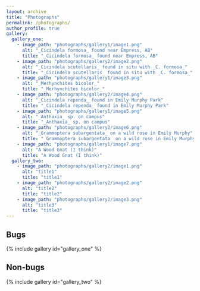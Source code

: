 ```yaml
---
layout: archive
title: "Photographs"
permalink: /photographs/
author_profile: true
gallery:
  gallery_one:
    - image_path: "photographs/gallery1/image1.png"
      alt: "_Cicindela formosa_ found near Empress, AB"
      title: "_Cicindela formosa_ found near Empress, AB"
    - image_path: "photographs/gallery2/image2.png"
      alt: "_Cicindela scutellaris_ found in situ with _C. formosa_"
      title: "_Cicindela scutellaris_ found in situ with _C. formosa_"
    - image_path: "photographs/gallery1/image3.png"
      alt: "_Merhynchites bicolor_"
      title: "_Merhynchites bicolor_"
    - image_path: "photographs/gallery2/image4.png"
      alt: "_Cicindela rependa_ found in Emily Murphy Park"
      title: "_Cicindela rependa_ found in Emily Murphy Park"
    - image_path: "photographs/gallery1/image5.png"
      alt: "_Anthaxia_ sp. on campus"
      title: "_Anthaxia_ sp. on campus"
    - image_path: "photographs/gallery2/image6.png"
      alt: "_Grammoptera subargentata_ on a wild rose in Emily Murphy"
      title: "_Grammoptera subargentata_ on a wild rose in Emily Murphy"
    - image_path: "photographs/gallery1/image7.png"
      alt: "A Wood Gnat (I think)"
      title: "A Wood Gnat (I think)"
  gallery_two:
    - image_path: "photographs/gallery2/image1.png"
      alt: "title1"
      title: "title1"
    - image_path: "photographs/gallery2/image2.png"
      alt: "title2"
      title: "title2"
    - image_path: "photographs/gallery2/image3.png"
      alt: "title3"
      title: "title3"
---
```


## Bugs

{% include gallery id="gallery_one" %}

## Non-bugs

{% include gallery id="gallery_two" %}